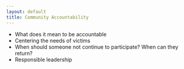 ```yaml
---
layout: default
title: Community Accountability
---
```


<ul>
  <li>What does it mean to be accountable</li>
  <li>Centering the needs of victims</li>
  <li>When should someone not continue to participate? When can they return?</li>
  <li>Responsible leadership</li>
</ul>